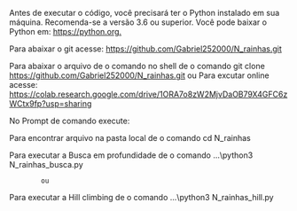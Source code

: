 Antes de executar o código, você precisará ter o Python instalado em sua máquina. Recomenda-se a versão 3.6 ou superior. Você pode baixar o Python em: <https://python.org.>

Para abaixar o git acesse: <https://github.com/Gabriel252000/N_rainhas.git>

Para abaixar o arquivo de o comando no shell de o comando
git clone https://github.com/Gabriel252000/N_rainhas.git
            ou
Para excutar online acesse: <https://colab.research.google.com/drive/1ORA7o8zW2MjvDaOB79X4GFC6zWCtx9fp?usp=sharing>


No Prompt de comando execute:

Para encontrar arquivo na pasta local de o comando 
cd N_rainhas

Para executar a Busca em profundidade de o comando 
...\python3 N_rainhas_busca.py

            ou 
            
Para executar a Hill climbing de o comando 
...\python3 N_rainhas_hill.py
